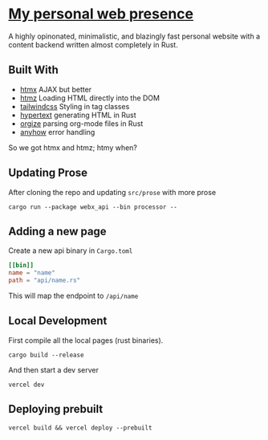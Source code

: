 # [My personal web presence](https://wylited.vercel.app)

A highly opinonated, minimalistic, and blazingly fast personal website with a content backend written almost completely in Rust.

## Built With
- [htmx](https://htmx.org) AJAX but better
- [htmz](https://leanrada.com/htmz/) Loading HTML directly into the DOM
- [tailwindcss](https://tailwindcss.com/) Styling in tag classes
- [hypertext](https://github.com/vidhanio/hypertext) generating HTML in Rust
- [orgize](https://github.com/poiscript/orgize) parsing org-mode files in Rust
- [anyhow](https://github.com/dtolnay/anyhow) error handling

So we got htmx and htmz; htmy when?

## Updating Prose

After cloning the repo and updating `src/prose` with more prose

``` shell
cargo run --package webx_api --bin processor -- 
```

## Adding a new page

Create a new api binary in `Cargo.toml`

``` toml
[[bin]]
name = "name"
path = "api/name.rs"
```

This will map the endpoint to `/api/name` 

## Local Development

First compile all the local pages (rust binaries).

``` shell
cargo build --release
```

And then start a dev server

``` shell
vercel dev
```

## Deploying prebuilt

``` shell
vercel build && vercel deploy --prebuilt 
```

